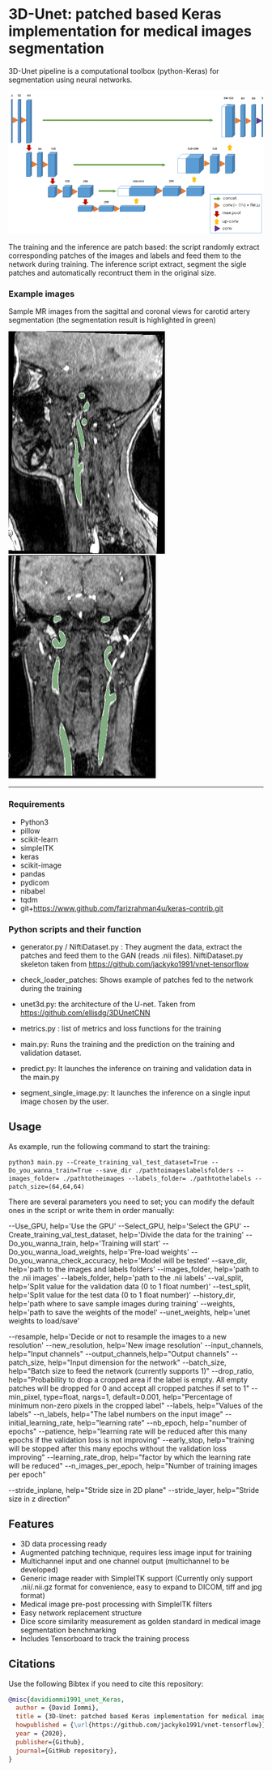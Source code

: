 # 3D-Unet: patched based Keras implementation for medical images segmentation

3D-Unet pipeline is a computational toolbox (python-Keras) for segmentation using neural networks. 

![3D U-net](images/unet.png)

The training and the inference are patch based: the script randomly extract corresponding patches of the images and labels and feed them to the network during training.
The inference script extract, segment the sigle patches and automatically recontruct them in the original size.

### Example images

Sample MR images from the sagittal and coronal views for carotid artery segmentation (the segmentation result is highlighted in green)

![MR3](images/3.JPG)![MR4](images/4.JPG)
*******************************************************************************

### Requirements
- Python3
- pillow
- scikit-learn
- simpleITK
- keras
- scikit-image
- pandas
- pydicom
- nibabel
- tqdm
- git+https://www.github.com/farizrahman4u/keras-contrib.git

### Python scripts and their function

- generator.py / NiftiDataset.py : They augment the data, extract the patches and feed them to the GAN (reads .nii files). NiftiDataset.py
  skeleton taken from https://github.com/jackyko1991/vnet-tensorflow

- check_loader_patches: Shows example of patches fed to the network during the training  

- unet3d.py: the architecture of the U-net. Taken from https://github.com/ellisdg/3DUnetCNN

- metrics.py : list of metrics and loss functions for the training

- main.py: Runs the training and the prediction on the training and validation dataset.

- predict.py: It launches the inference on training and validation data in the main.py

- segment_single_image.py: It launches the inference on a single input image chosen by the user.

## Usage
As example, run the following command to start the training:
```console
python3 main.py --Create_training_val_test_dataset=True --Do_you_wanna_train=True --save_dir ./pathtoimageslabelsfolders --images_folder= ./pathtotheimages --labels_folder= ./pathtothelabels --patch_size=(64,64,64)
```
There are several parameters you need to set; you can modify the default ones in the script or write them in order manually:

--Use_GPU, help='Use the GPU'
--Select_GPU, help='Select the GPU'
--Create_training_val_test_dataset, help='Divide the data for the training'
--Do_you_wanna_train, help='Training will start'
--Do_you_wanna_load_weights, help='Pre-load weights'
--Do_you_wanna_check_accuracy, help='Model will be tested'
--save_dir, help='path to the images and labels folders'
--images_folder, help='path to the .nii images'
--labels_folder, help='path to the .nii labels'
--val_split, help='Split value for the validation data (0 to 1 float number)'
--test_split, help='Split value for the test data (0 to 1 float number)'
--history_dir, help='path where to save sample images during training'
--weights, help='path to save the weights of the model'
--unet_weights, help='unet weights to load/save'

--resample, help='Decide or not to resample the images to a new resolution'
--new_resolution, help='New image resolution'
--input_channels, help="Input channels"
--output_channels,help="Output channels"
--patch_size, help="Input dimension for the network"
--batch_size, help="Batch size to feed the network (currently supports 1)"
--drop_ratio, help="Probability to drop a cropped area if the label is empty. All empty patches will be dropped for 0 and accept all cropped patches if set to 1"
--min_pixel, type=float, nargs=1, default=0.001, help="Percentage of minimum non-zero pixels in the cropped label"
--labels, help="Values of the labels"
--n_labels, help="The label numbers on the input image"
--initial_learning_rate, help="learning rate"
--nb_epoch, help="number of epochs"
--patience, help="learning rate will be reduced after this many epochs if the validation loss is not improving"
--early_stop, help="training will be stopped after this many epochs without the validation loss improving"
--learning_rate_drop, help="factor by which the learning rate will be reduced"
--n_images_per_epoch, help="Number of training images per epoch"

--stride_inplane, help="Stride size in 2D plane"
--stride_layer, help="Stride size in z direction"

## Features
- 3D data processing ready
- Augmented patching technique, requires less image input for training
- Multichannel input and one channel output (multichannel to be developed)
- Generic image reader with SimpleITK support (Currently only support .nii/.nii.gz format for convenience, easy to expand to DICOM, tiff and jpg format)
- Medical image pre-post processing with SimpleITK filters
- Easy network replacement structure
- Dice score similarity measurement as golden standard in medical image segmentation benchmarking
- Includes Tensorboard to track the training process

## Citations
Use the following Bibtex if you need to cite this repository:
```bibtex
@misc{davidiommi1991_unet_Keras,
  author = {David Iommi},
  title = {3D-Unet: patched based Keras implementation for medical images segmentation},
  howpublished = {\url{https://github.com/jackyko1991/vnet-tensorflow}},
  year = {2020},
  publisher={Github},
  journal={GitHub repository},
}

